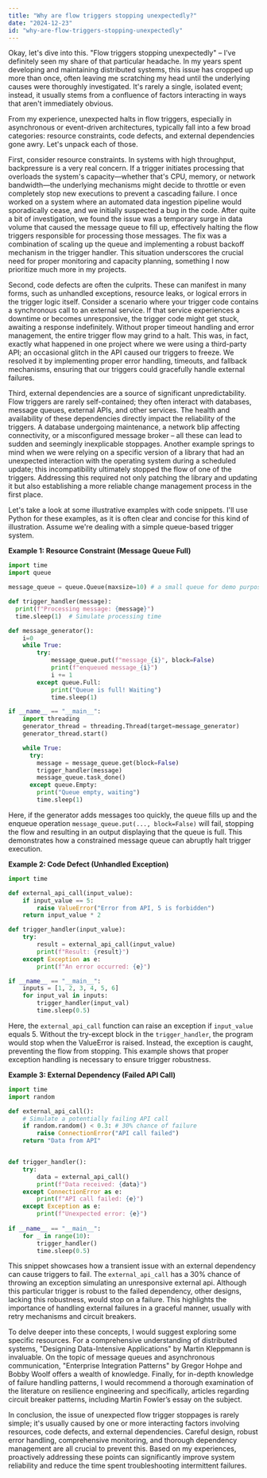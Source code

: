 ```yaml
---
title: "Why are flow triggers stopping unexpectedly?"
date: "2024-12-23"
id: "why-are-flow-triggers-stopping-unexpectedly"
---
```


Okay, let's dive into this. "Flow triggers stopping unexpectedly" – I've definitely seen my share of that particular headache. In my years spent developing and maintaining distributed systems, this issue has cropped up more than once, often leaving me scratching my head until the underlying causes were thoroughly investigated. It's rarely a single, isolated event; instead, it usually stems from a confluence of factors interacting in ways that aren't immediately obvious.

From my experience, unexpected halts in flow triggers, especially in asynchronous or event-driven architectures, typically fall into a few broad categories: resource constraints, code defects, and external dependencies gone awry. Let's unpack each of those.

First, consider resource constraints. In systems with high throughput, backpressure is a very real concern. If a trigger initiates processing that overloads the system's capacity—whether that's CPU, memory, or network bandwidth—the underlying mechanisms might decide to throttle or even completely stop new executions to prevent a cascading failure. I once worked on a system where an automated data ingestion pipeline would sporadically cease, and we initially suspected a bug in the code. After quite a bit of investigation, we found the issue was a temporary surge in data volume that caused the message queue to fill up, effectively halting the flow triggers responsible for processing those messages. The fix was a combination of scaling up the queue and implementing a robust backoff mechanism in the trigger handler. This situation underscores the crucial need for proper monitoring and capacity planning, something I now prioritize much more in my projects.

Second, code defects are often the culprits. These can manifest in many forms, such as unhandled exceptions, resource leaks, or logical errors in the trigger logic itself. Consider a scenario where your trigger code contains a synchronous call to an external service. If that service experiences a downtime or becomes unresponsive, the trigger code might get stuck, awaiting a response indefinitely. Without proper timeout handling and error management, the entire trigger flow may grind to a halt. This was, in fact, exactly what happened in one project where we were using a third-party API; an occasional glitch in the API caused our triggers to freeze. We resolved it by implementing proper error handling, timeouts, and fallback mechanisms, ensuring that our triggers could gracefully handle external failures.

Third, external dependencies are a source of significant unpredictability. Flow triggers are rarely self-contained; they often interact with databases, message queues, external APIs, and other services. The health and availability of these dependencies directly impact the reliability of the triggers. A database undergoing maintenance, a network blip affecting connectivity, or a misconfigured message broker – all these can lead to sudden and seemingly inexplicable stoppages. Another example springs to mind when we were relying on a specific version of a library that had an unexpected interaction with the operating system during a scheduled update; this incompatibility ultimately stopped the flow of one of the triggers. Addressing this required not only patching the library and updating it but also establishing a more reliable change management process in the first place.

Let's take a look at some illustrative examples with code snippets. I'll use Python for these examples, as it is often clear and concise for this kind of illustration. Assume we're dealing with a simple queue-based trigger system.

**Example 1: Resource Constraint (Message Queue Full)**

```python
import time
import queue

message_queue = queue.Queue(maxsize=10) # a small queue for demo purposes

def trigger_handler(message):
  print(f"Processing message: {message}")
  time.sleep(1)  # Simulate processing time

def message_generator():
    i=0
    while True:
        try:
            message_queue.put(f"message_{i}", block=False)
            print(f"enqueued message_{i}")
            i += 1
        except queue.Full:
            print("Queue is full! Waiting")
            time.sleep(1)

if __name__ == "__main__":
    import threading
    generator_thread = threading.Thread(target=message_generator)
    generator_thread.start()

    while True:
      try:
        message = message_queue.get(block=False)
        trigger_handler(message)
        message_queue.task_done()
      except queue.Empty:
        print("Queue empty, waiting")
        time.sleep(1)
```

Here, if the generator adds messages too quickly, the queue fills up and the enqueue operation `message_queue.put(..., block=False)` will fail, stopping the flow and resulting in an output displaying that the queue is full. This demonstrates how a constrained message queue can abruptly halt trigger execution.

**Example 2: Code Defect (Unhandled Exception)**

```python
import time

def external_api_call(input_value):
    if input_value == 5:
        raise ValueError("Error from API, 5 is forbidden")
    return input_value * 2

def trigger_handler(input_value):
    try:
        result = external_api_call(input_value)
        print(f"Result: {result}")
    except Exception as e:
        print(f"An error occurred: {e}")

if __name__ == "__main__":
    inputs = [1, 2, 3, 4, 5, 6]
    for input_val in inputs:
        trigger_handler(input_val)
        time.sleep(0.5)
```

Here, the `external_api_call` function can raise an exception if `input_value` equals 5. Without the try-except block in the `trigger_handler`, the program would stop when the ValueError is raised. Instead, the exception is caught, preventing the flow from stopping. This example shows that proper exception handling is necessary to ensure trigger robustness.

**Example 3: External Dependency (Failed API Call)**

```python
import time
import random

def external_api_call():
    # Simulate a potentially failing API call
    if random.random() < 0.3: # 30% chance of failure
        raise ConnectionError("API call failed")
    return "Data from API"


def trigger_handler():
    try:
        data = external_api_call()
        print(f"Data received: {data}")
    except ConnectionError as e:
        print(f"API call failed: {e}")
    except Exception as e:
        print(f"Unexpected error: {e}")
        
if __name__ == "__main__":
    for _ in range(10):
        trigger_handler()
        time.sleep(0.5)
```

This snippet showcases how a transient issue with an external dependency can cause triggers to fail. The `external_api_call` has a 30% chance of throwing an exception simulating an unresponsive external api. Although this particular trigger is robust to the failed dependency, other designs, lacking this robustness, would stop on a failure. This highlights the importance of handling external failures in a graceful manner, usually with retry mechanisms and circuit breakers.

To delve deeper into these concepts, I would suggest exploring some specific resources. For a comprehensive understanding of distributed systems, "Designing Data-Intensive Applications" by Martin Kleppmann is invaluable. On the topic of message queues and asynchronous communication, "Enterprise Integration Patterns" by Gregor Hohpe and Bobby Woolf offers a wealth of knowledge. Finally, for in-depth knowledge of failure handling patterns, I would recommend a thorough examination of the literature on resilience engineering and specifically, articles regarding circuit breaker patterns, including Martin Fowler’s essay on the subject.

In conclusion, the issue of unexpected flow trigger stoppages is rarely simple; it's usually caused by one or more interacting factors involving resources, code defects, and external dependencies. Careful design, robust error handling, comprehensive monitoring, and thorough dependency management are all crucial to prevent this. Based on my experiences, proactively addressing these points can significantly improve system reliability and reduce the time spent troubleshooting intermittent failures.
